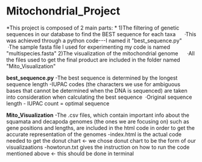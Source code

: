 # Mitochondrial_Project

*This project is composed of 2 main parts: *
  1)The filtering of genetic sequences in our database to find the BEST sequence for each taxa
      ·This was achieved through a python code---I named it "best_sequence.py"
      ·The sample fasta file I used for experimenting my code is named "multispecies.fasta"
  2)The visualization of the mitochondrial genome
      ·All the files used to get the final product are included in the folder named "Mito_Visualization"
      

**best_sequence.py**
-The best sequence is determined by the longest sequence length
-IUPAC codes (the characters we use for ambiguous bases that cannot be determined when the DNA is sequenced) are taken into consideration when calculating the best sequence
  ·Original sequence length - IUPAC count = optimal sequence
  
**Mito_Visualization**
-The .csv files, which contain important info about the squamata and decapoda genomes (the ones we are focusing on) such as gene positions and lengths, are included in the html code in order to get the accurate representation of the genomes
-index.html is the actual code needed to get the donut chart ← we chose donut chart to be the form of our visualizaations
-howtorun.txt gives the instruction on how to run the code mentioned above ← this should be done in terminal


